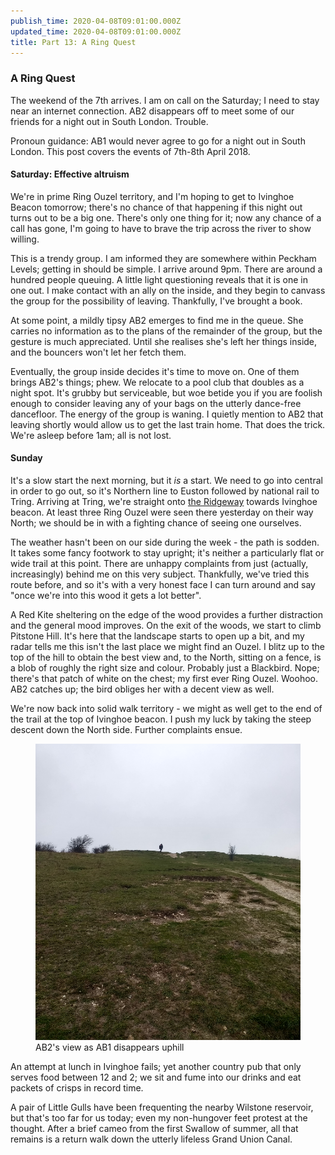 ```yaml
---
publish_time: 2020-04-08T09:01:00.000Z
updated_time: 2020-04-08T09:01:00.000Z
title: Part 13: A Ring Quest
---
```


### A Ring Quest

The weekend of the 7th arrives. I am on call on the Saturday; I need
to stay near an internet connection. AB2 disappears off to meet some
of our friends for a night out in South London. Trouble. 

Pronoun guidance: AB1 would never agree to go for a night out in South London. 
This post covers the events of 7th-8th April 2018.

#### Saturday: Effective altruism

We're in prime Ring Ouzel territory, and I'm hoping to get to Ivinghoe Beacon
tomorrow; there's no chance of that happening if this night out turns out to 
be a big one. There's only one thing for it; now any chance of a call has
gone, I'm going to have to brave the trip across the river to show
willing.

This is a trendy group. I am informed they are somewhere within
Peckham Levels; getting in should be simple. I arrive around
9pm. There are around a hundred people queuing. A little light
questioning reveals that it is one in one out. I make contact
with an ally on the inside, and they begin to canvass the group for the
possibility of leaving. Thankfully, I've brought a book.

At some point, a mildly tipsy AB2 emerges to find me in the
queue. She carries no information as to the plans of the remainder of
the group, but the gesture is much appreciated. Until she realises
she's left her things inside, and the bouncers won't let her fetch
them.

Eventually, the group inside decides it's time to move on. One of them
brings AB2's things; phew. We relocate to a pool club that doubles as
a night spot. It's grubby but serviceable, but woe betide you if you
are foolish enough to consider leaving any of your bags on the utterly
dance-free dancefloor. The energy of the group is waning. I quietly mention 
to AB2 that leaving shortly would allow us to get the last train home. That 
does the trick. We're asleep before 1am; all is not lost.

#### Sunday

It's a slow start the next morning, but it _is_ a start. We need to go
into central in order to go out, so it's Northern line to Euston
followed by national rail to Tring. Arriving at Tring, we're straight
onto [the Ridgeway](https://www.nationaltrail.co.uk/ridgeway) towards
Ivinghoe beacon. At least three Ring Ouzel were seen there yesterday
on their way North; we should be in with a fighting chance of seeing
one ourselves.

The weather hasn't been on our side during the week - the path is
sodden. It takes some fancy footwork to stay upright; it's neither a
particularly flat or wide trail at this point. There are unhappy
complaints from just (actually, increasingly) behind me on this very
subject. Thankfully, we've tried this route before, and so it's with a
very honest face I can turn around and say "once we're into this wood
it gets a lot better".

A Red Kite sheltering on the edge of the wood provides a further
distraction and the general mood improves. On the exit of the woods,
we start to climb Pitstone Hill. It's here that the landscape starts
to open up a bit, and my radar tells me this isn't the last place we
might find an Ouzel. I blitz up to the top of the hill to obtain the
best view and, to the North, sitting on a fence, is a blob of roughly
the right size and colour. Probably just a Blackbird. Nope; there's
that patch of white on the chest; my first ever Ring Ouzel. Woohoo. AB2
catches up; the bird obliges her with a decent view as well.

We're now back into solid walk territory - we might as well get to the
end of the trail at the top of Ivinghoe beacon. I push my luck by taking the
steep descent down the North side. Further complaints ensue. 

<figure class="figure">
  <img
    src="13-ab2-falls-behind.png"
    class="figure-img img-fluid rounded"
    alt="AB2's view as AB1 disappears uphill"/>
  <figcaption class="figure-caption text-center">
    AB2's view as AB1 disappears uphill
  </figcaption>
</figure>

An attempt at lunch in Ivinghoe fails; yet another country pub that only 
serves food between 12 and 2; we sit and fume into our drinks and eat packets of
crisps in record time.

A pair of Little Gulls have been frequenting the nearby Wilstone reservoir, 
but that's too far for us today; even my non-hungover feet protest at the 
thought. After a brief cameo from the first Swallow of summer, all that 
remains is a return walk down the utterly lifeless Grand Union Canal.
